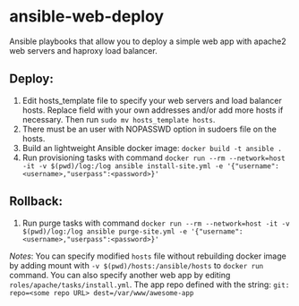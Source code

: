 # ansible-web-deploy

Ansible playbooks that allow you to deploy a simple web app with apache2 web servers and haproxy load balancer.

## Deploy:
1) Edit hosts_template file to specify your web servers and load balancer hosts. Replace <IP address> field with your own addresses and/or add more hosts if necessary. Then run `sudo mv hosts_template hosts`.
2) There must be an user with NOPASSWD option in sudoers file on the hosts.
2) Build an lightweight Ansible docker image: `docker build -t ansible .`
3) Run provisioning tasks with command `docker run --rm --network=host -it -v $(pwd)/log:/log ansible install-site.yml -e '{"username":<username>,"userpass":<password>}'`

## Rollback:
1) Run purge tasks with command `docker run --rm --network=host -it -v $(pwd)/log:/log ansible purge-site.yml -e '{"username":<username>,"userpass":<password>}'`

*Notes*:
You can specify modified `hosts` file without rebuilding docker image by adding mount with `-v $(pwd)/hosts:/ansible/hosts` to `docker run` command.
You can also specify another web app by editing `roles/apache/tasks/install.yml`. The app repo defined with the string: `git: repo=<some repo URL> dest=/var/www/awesome-app`
